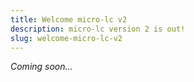 ```yaml
---
title: Welcome micro-lc v2
description: micro-lc version 2 is out!
slug: welcome-micro-lc-v2
---
```


_Coming soon..._
